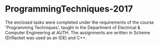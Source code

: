 # ProgrammingTechniques-2017
The enclosed tasks were completed under the requirements of the course 'Programming Techniques', taught in the Department of Electrical & Computer Engineering at AUTH. 
The assignments are written in Scheme (DrRacket was used as an IDE) and C++.
